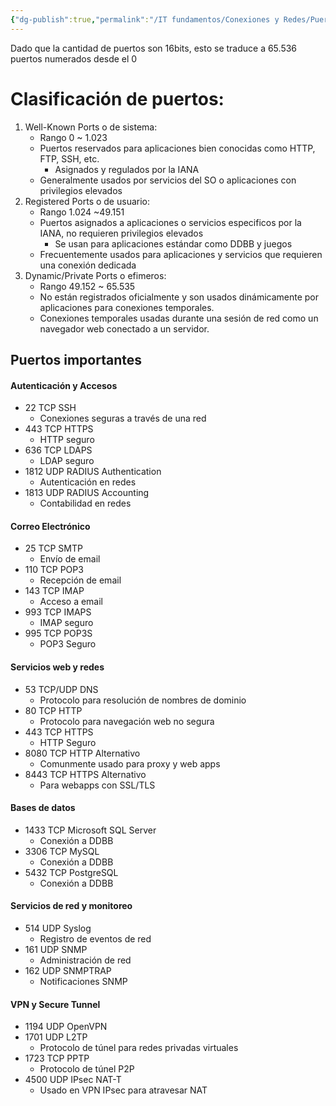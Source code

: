 ```yaml
---
{"dg-publish":true,"permalink":"/IT fundamentos/Conexiones y Redes/Puertos comunes/"}
---
```


Dado que la cantidad de puertos son 16bits, esto se traduce a 65.536 puertos numerados desde el 0

# Clasificación de puertos:
1. Well-Known Ports o de sistema:
	- Rango 0 ~ 1.023
	- Puertos reservados para aplicaciones bien conocidas como HTTP, FTP, SSH, etc.
		- Asignados y regulados por la IANA
	- Generalmente usados por servicios del SO o aplicaciones con privilegios elevados
2. Registered Ports o de usuario:
	- Rango 1.024 ~49.151
	- Puertos asignados a aplicaciones o servicios especificos por la IANA, no requieren privilegios elevados
		- Se usan para aplicaciones estándar como DDBB y juegos
	- Frecuentemente usados para aplicaciones y servicios que requieren una conexión dedicada
3. Dynamic/Private Ports o efimeros:
	- Rango 49.152 ~ 65.535
	- No están registrados oficialmente y son usados dinámicamente por aplicaciones para conexiones temporales.
	- Conexiones temporales usadas durante una sesión de red como un navegador web conectado a un servidor.

## Puertos importantes
#### Autenticación y Accesos
- 22 TCP SSH
	- Conexiones seguras a través de una red
- 443 TCP HTTPS
	- HTTP seguro
- 636 TCP LDAPS
	- LDAP seguro
- 1812 UDP RADIUS Authentication
	- Autenticación en redes
- 1813 UDP RADIUS Accounting
	- Contabilidad en redes
#### Correo Electrónico
- 25 TCP SMTP
	- Envío de email
- 110 TCP POP3
	- Recepción de email
- 143 TCP IMAP
	- Acceso a email
- 993 TCP IMAPS
	- IMAP seguro
- 995 TCP POP3S
	- POP3 Seguro
#### Servicios web y redes
- 53 TCP/UDP DNS
	- Protocolo para resolución de nombres de dominio
- 80 TCP HTTP
	- Protocolo para navegación web no segura
- 443 TCP HTTPS
	- HTTP Seguro
- 8080 TCP HTTP Alternativo
	- Comunmente usado para proxy y web apps
- 8443 TCP HTTPS Alternativo
	- Para webapps con SSL/TLS
#### Bases de datos
- 1433 TCP Microsoft SQL Server
	- Conexión a DDBB
- 3306 TCP MySQL
	- Conexión a DDBB
- 5432 TCP PostgreSQL
	- Conexión a DDBB
#### Servicios de red y monitoreo
- 514 UDP Syslog
	- Registro de eventos de red
- 161 UDP SNMP
	- Administración de red
- 162 UDP SNMPTRAP
	- Notificaciones SNMP
#### VPN y Secure Tunnel
- 1194 UDP OpenVPN
- 1701 UDP L2TP
	- Protocolo de túnel para redes privadas virtuales
- 1723 TCP PPTP
	- Protocolo de túnel P2P
- 4500 UDP IPsec NAT-T
	- Usado en VPN IPsec para atravesar NAT